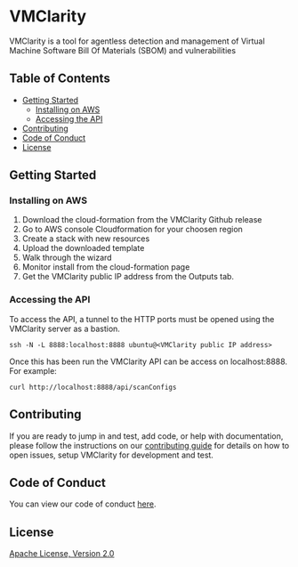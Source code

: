 # VMClarity

VMClarity is a tool for agentless detection and management of Virtual Machine
Software Bill Of Materials (SBOM) and vulnerabilities

## Table of Contents

- [Getting Started](#getting-started)
  - [Installing on AWS](#installing-on-aws)
  - [Accessing the API](#accessing-the-api)
- [Contributing](#contributing)
- [Code of Conduct](#code-of-conduct)
- [License](#license)

## Getting Started

### Installing on AWS

1. Download the cloud-formation from the VMClarity Github release
2. Go to AWS console Cloudformation for your choosen region
3. Create a stack with new resources
4. Upload the downloaded template
5. Walk through the wizard
6. Monitor install from the cloud-formation page
7. Get the VMClarity public IP address from the Outputs tab.

### Accessing the API

To access the API, a tunnel to the HTTP ports must be opened using the
VMClarity server as a bastion.

```
ssh -N -L 8888:localhost:8888 ubuntu@<VMClarity public IP address>
```

Once this has been run the VMClarity API can be access on localhost:8888. For example:

```
curl http://localhost:8888/api/scanConfigs
```

## Contributing

If you are ready to jump in and test, add code, or help with documentation,
please follow the instructions on our [contributing guide](/CONTRIBUTING.md)
for details on how to open issues, setup VMClarity for development and test.

## Code of Conduct

You can view our code of conduct [here](/CODE_OF_CONDUCT.md).

## License

[Apache License, Version 2.0](/LICENSE)
